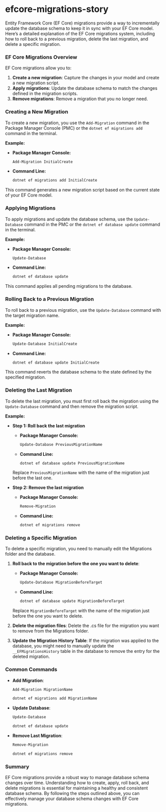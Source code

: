 # efcore-migrations-story


Entity Framework Core (EF Core) migrations provide a way to incrementally update the database schema to keep it in sync with your EF Core model. Here’s a detailed explanation of the EF Core migrations system, including how to roll back to a previous migration, delete the last migration, and delete a specific migration.

### EF Core Migrations Overview

EF Core migrations allow you to:

1. **Create a new migration**: Capture the changes in your model and create a new migration script.
2. **Apply migrations**: Update the database schema to match the changes defined in the migration scripts.
3. **Remove migrations**: Remove a migration that you no longer need.

### Creating a New Migration

To create a new migration, you use the `Add-Migration` command in the Package Manager Console (PMC) or the `dotnet ef migrations add` command in the terminal.

**Example:**

- **Package Manager Console:**
  ```powershell
  Add-Migration InitialCreate
  ```
- **Command Line:**
  ```bash
  dotnet ef migrations add InitialCreate
  ```

This command generates a new migration script based on the current state of your EF Core model.

### Applying Migrations

To apply migrations and update the database schema, use the `Update-Database` command in the PMC or the `dotnet ef database update` command in the terminal.

**Example:**

- **Package Manager Console:**
  ```powershell
  Update-Database
  ```
- **Command Line:**
  ```bash
  dotnet ef database update
  ```

This command applies all pending migrations to the database.

### Rolling Back to a Previous Migration

To roll back to a previous migration, use the `Update-Database` command with the target migration name.

**Example:**

- **Package Manager Console:**
  ```powershell
  Update-Database InitialCreate
  ```
- **Command Line:**
  ```bash
  dotnet ef database update InitialCreate
  ```

This command reverts the database schema to the state defined by the specified migration.

### Deleting the Last Migration

To delete the last migration, you must first roll back the migration using the `Update-Database` command and then remove the migration script.

**Example:**

- **Step 1: Roll back the last migration**
  - **Package Manager Console:**
    ```powershell
    Update-Database PreviousMigrationName
    ```
  - **Command Line:**
    ```bash
    dotnet ef database update PreviousMigrationName
    ```

  Replace `PreviousMigrationName` with the name of the migration just before the last one.

- **Step 2: Remove the last migration**
  - **Package Manager Console:**
    ```powershell
    Remove-Migration
    ```
  - **Command Line:**
    ```bash
    dotnet ef migrations remove
    ```

### Deleting a Specific Migration

To delete a specific migration, you need to manually edit the Migrations folder and the database.

1. **Roll back to the migration before the one you want to delete**:
   - **Package Manager Console:**
     ```powershell
     Update-Database MigrationBeforeTarget
     ```
   - **Command Line:**
     ```bash
     dotnet ef database update MigrationBeforeTarget
     ```

   Replace `MigrationBeforeTarget` with the name of the migration just before the one you want to delete.

2. **Delete the migration files**: Delete the .cs file for the migration you want to remove from the Migrations folder.

3. **Update the Migration History Table**: If the migration was applied to the database, you might need to manually update the `__EFMigrationsHistory` table in the database to remove the entry for the deleted migration.

### Common Commands

- **Add Migration**:
  ```powershell
  Add-Migration MigrationName
  ```
  ```bash
  dotnet ef migrations add MigrationName
  ```

- **Update Database**:
  ```powershell
  Update-Database
  ```
  ```bash
  dotnet ef database update
  ```

- **Remove Last Migration**:
  ```powershell
  Remove-Migration
  ```
  ```bash
  dotnet ef migrations remove
  ```

### Summary

EF Core migrations provide a robust way to manage database schema changes over time. Understanding how to create, apply, roll back, and delete migrations is essential for maintaining a healthy and consistent database schema. By following the steps outlined above, you can effectively manage your database schema changes with EF Core migrations.
